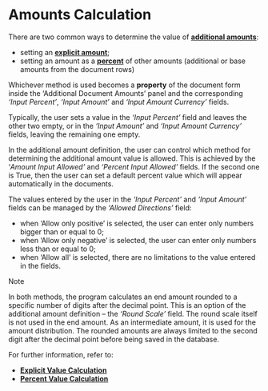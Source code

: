 # Amounts Calculation

There are two common ways to determine the value of **[additional amounts](https://github.com/ErpNetDocs/tech/blob/master/advanced/documents/additional-amounts/index.md)**:

- setting an **[explicit amount](https://github.com/ErpNetDocs/tech/blob/master/advanced/documents/additional-amounts/amounts-calculation/explicit-calculation.md)**;
- setting an amount as a **[percent](https://github.com/ErpNetDocs/tech/blob/master/advanced/documents/additional-amounts/amounts-calculation/percent-calculation.md)** of other amounts (additional or base amounts from the document rows)

Whichever method is used becomes a **property** of the document form inside the ‘Additional Document Amounts’ panel and the corresponding _‘Input Percent’_, _‘Input Amount’_ and _‘Input Amount Currency’_ fields. 

Typically, the user sets a value in the _‘Input Percent’_ field and leaves the other two empty, or in the _‘Input Amount’_ and _‘Input Amount Currency’_ fields, leaving the remaining one empty.

In the additional amount definition, the user can control which method for determining the additional amount value is allowed. This is achieved by the ‘_Amount Input Allowed’_ and _‘Percent Input Allowed’_ fields. If the second one is True, then the user can set a default percent value which will appear automatically in the documents.

The values entered by the user in the _‘Input Percent’_ and _‘Input Amount’_ fields can be managed by the _‘Allowed Directions’_ field:

- when ‘Allow only positive’ is selected, the user can enter only numbers bigger than or equal to 0;
- when ‘Allow only negative’ is selected, the user can enter only numbers less than or equal to 0;
- when ‘Allow all’ is selected, there are no limitations to the value entered in the fields.

> [!NOTE]
> In both methods, the program calculates an end amount rounded to a specific number of digits after the decimal point. This is an option of the additional amount definition – the _‘Round Scale’_ field. The round scale itself is not used in the end amount. As an intermediate amount, it is used for the amount distribution. The rounded amounts are always limited to the second digit after the decimal point before being saved in the database.
 
For further information, refer to:

- **[Explicit Value Calculation](https://github.com/ErpNetDocs/tech/blob/master/advanced/documents/additional-amounts/amounts-calculation/explict-calculation.md)**
- **[Percent Value Calculation](https://github.com/ErpNetDocs/tech/blob/master/advanced/documents/additional-amounts/amounts-calculation/percent-calculation.md)**

